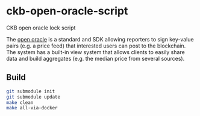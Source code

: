 # ckb-open-oracle-script

CKB open oracle lock script

The [open oracle](https://github.com/compound-finance/open-oracle) is a standard and SDK allowing reporters to sign key-value pairs (e.g. a price feed) that interested users can post to the blockchain. The system has a built-in view system that allows clients to easily share data and build aggregates (e.g. the median price from several sources).

## Build

```sh
git submodule init
git submodule update
make clean
make all-via-docker
```

